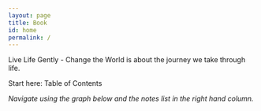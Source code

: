 ```yaml
---
layout: page
title: Book
id: home
permalink: /
---
```


Live Life Gently - Change the World is about the journey we take through life.

Start here: Table of Contents

*Navigate using the graph below and the notes list in the right hand column.*